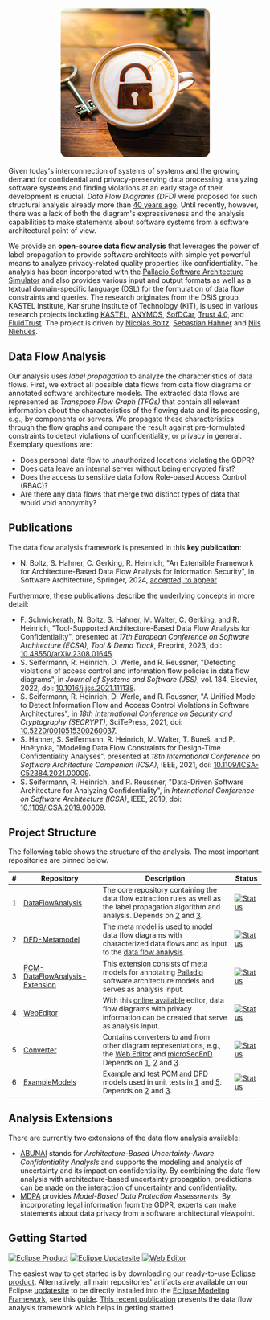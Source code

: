 <p align="center"> 
	<a href="#getting-started"><img alt="Data Flow Analysis" src="coffeeflowanalysis.png"></a>
</p>

Given today's interconnection of systems of systems and the growing demand for confidential and privacy-preserving data processing, analyzing software systems and finding violations at an early stage of their development is crucial. *Data Flow Diagrams (DFD)* were proposed for such structural analysis already more than [40 years ago](https://en.wikipedia.org/wiki/Structured_analysis). Until recently, however, there was a lack of both the diagram's expressiveness and the analysis capabilities to make statements about software systems from a software architectural point of view.

We provide an **open-source data flow analysis** that leverages the power of label propagation to provide software architects with simple yet powerful means to analyze privacy-related quality properties like confidentiality. The analysis has been incorporated with the [Palladio Software Architecture Simulator](https://www.palladio-simulator.com/) and also provides various input and output formats as well as a textual domain-specific language (DSL) for the formulation of data flow constraints and queries. The research originates from the DSiS group, KASTEL Institute, Karlsruhe Institute of Technology (KIT), is used in various research projects including [KASTEL](https://www.kastel.kit.edu/), [ANYMOS](https://www.anymos.de/), [SofDCar](https://sofdcar.de/), [Trust 4.0](https://github.com/Trust40-Project), and [FluidTrust](https://github.com/FluidTrust).
The project is driven by [Nicolas Boltz](https://dsis.kastel.kit.edu/staff_nicolas_boltz.php), [Sebastian Hahner](https://dsis.kastel.kit.edu/staff_sebastian_hahner.php) and [Nils Niehues](https://dsis.kastel.kit.edu/staff_nils_niehues.php).

## Data Flow Analysis

Our analysis uses *label propagation* to analyze the characteristics of data flows. First, we extract all possible data flows from data flow diagrams or annotated software architecture models. The extracted data flows are represented as *Transpose Flow Graph (TFGs)* that contain all relevant information about the characteristics of the flowing data and its processing, e.g., by components or servers. We propagate these characteristics through the flow graphs and compare the result against pre-formulated constraints to detect violations of confidentiality, or privacy in general. Exemplary questions are:

* Does personal data flow to unauthorized locations violating the GDPR?
* Does data leave an internal server without being encrypted first?
* Does the access to sensitive data follow Role-based Access Control (RBAC)?
* Are there any data flows that merge two distinct types of data that would void anonymity?

## Publications

The data flow analysis framework is presented in this **key publication**: 
* N. Boltz, S. Hahner, C. Gerking, R. Heinrich, "An Extensible Framework for Architecture-Based Data Flow Analysis for Information Security", in Software Architecture, Springer, 2024, [accepted, to appear](https://sebastianhahner.de/publications/2024/BoltzHahner2024_AnExtensibleFrameworkForArchitectureBasedDataFlowAnalysisForInformationSecurity.pdf)

Furthermore, these publications describe the underlying concepts in more detail:

* F. Schwickerath, N. Boltz, S. Hahner, M. Walter, C. Gerking, and R. Heinrich, "Tool-Supported Architecture-Based Data Flow Analysis for Confidentiality", presented at *17th European Conference on Software Architecture (ECSA), Tool & Demo Track*, Preprint, 2023, doi: [10.48550/arXiv.2308.01645](https://doi.org/10.48550/arXiv.2308.01645).
* S. Seifermann, R. Heinrich, D. Werle, and R. Reussner, "Detecting violations of access control and information flow policies in data flow diagrams", in *Journal of Systems and Software (JSS)*, vol. 184, Elsevier, 2022, doi: [10.1016/j.jss.2021.111138](https://doi.org/10.1016/j.jss.2021.111138).
* S. Seifermann, R. Heinrich, D. Werle, and R. Reussner, "A Unified Model to Detect Information Flow and Access Control Violations in Software Architectures", in *18th International Conference on Security and Cryptography (SECRYPT)*, SciTePress, 2021, doi: [10.5220/0010515300260037](https://doi.org/10.5220/0010515300260037).
* S. Hahner, S. Seifermann, R. Heinrich, M. Walter, T. Bureš, and P. Hnětynka, "Modeling Data Flow Constraints for Design-Time Confidentiality Analyses", presented at *18th International Conference on Software Architecture Companion (ICSA)*, IEEE, 2021, doi: [10.1109/ICSA-C52384.2021.00009](https://doi.org/10.1109/ICSA-C52384.2021.00009).
* S. Seifermann, R. Heinrich, and R. Reussner, "Data-Driven Software Architecture for Analyzing Confidentiality", in *International Conference on Software Architecture (ICSA)*, IEEE, 2019, doi: [10.1109/ICSA.2019.00009](https://doi.org/10.1109/ICSA.2019.00009).

## Project Structure

The following table shows the structure of the analysis. The most important repositories are pinned below.

| # | Repository | Description | Status |
| - | ---------- | ----------- | ------ |
| 1 | [DataFlowAnalysis](https://github.com/DataFlowAnalysis/DataFlowAnalysis) | The core repository containing the data flow extraction rules as well as the label propagation algorithm and analysis. Depends on [2](https://github.com/DataFlowAnalysis/DFD-Metamodel) and [3](https://github.com/DataFlowAnalysis/PCM-DataFlowAnalysis-Extension). | [![Status](https://img.shields.io/github/actions/workflow/status/DataFlowAnalysis/DataFlowAnalysis/main.yml?label=&logo=github&style=flat-square)](https://github.com/DataFlowAnalysis/DataFlowAnalysis/actions) |
| 2 | [DFD-Metamodel](https://github.com/DataFlowAnalysis/DFD-Metamodel) | The meta model is used to model data flow diagrams with characterized data flows and as input to the [data flow analysis](https://github.com/DataFlowAnalysis/DataFlowAnalysis). | [![Status](https://img.shields.io/github/actions/workflow/status/DataFlowAnalysis/DFD-Metamodel/updatesite.yml?label=&logo=github&style=flat-square)](https://github.com/DataFlowAnalysis/DFD-Metamodel/actions) |
| 3 | [PCM-DataFlowAnalysis-Extension](https://github.com/DataFlowAnalysis/PCM-DataFlowAnalysis-Extension) | This extension consists of meta models for annotating [Palladio](https://www.palladio-simulator.com/) software architecture models and serves as analysis input. | [![Status](https://img.shields.io/github/actions/workflow/status/DataFlowAnalysis/PCM-DataFlowAnalysis-Extension/main.yml?label=&logo=github&style=flat-square)](https://github.com/DataFlowAnalysis/PCM-DataFlowAnalysis-Extension/actions) |
| 4 | [WebEditor](https://github.com/DataFlowAnalysis/WebEditor) | With this [online available](https://dataflowanalysis.github.io/WebEditor/) editor, data flow diagrams with privacy information can be created that serve as analysis input. | [![Status](https://img.shields.io/github/actions/workflow/status/DataFlowAnalysis/WebEditor/pages.yaml?label=&logo=github&style=flat-square)](https://github.com/DataFlowAnalysis/WebEditor/actions) |
| 5 | [Converter](https://github.com/DataFlowAnalysis/Converter) | Contains converters to and from other diagram representations, e.g., the [Web Editor](https://dataflowanalysis.github.io/WebEditor/) and [microSecEnD](https://github.com/tuhh-softsec/microSecEnD). Depends on [1](https://github.com/DataFlowAnalysis/DataFlowAnalysis), [2](https://github.com/DataFlowAnalysis/DFD-Metamodel) and [3](https://github.com/DataFlowAnalysis/PCM-DataFlowAnalysis-Extension). | [![Status](https://img.shields.io/github/actions/workflow/status/DataFlowAnalysis/Converter/main.yml?label=&logo=github&style=flat-square)](https://github.com/DataFlowAnalysis/Converter/actions) |
| 6 | [ExampleModels](https://github.com/DataFlowAnalysis/ExampleModels) | Example and test PCM and DFD models used in unit tests in [1](https://github.com/DataFlowAnalysis/DataFlowAnalysis) and [5](https://github.com/DataFlowAnalysis/Converter). Depends on [2](https://github.com/DataFlowAnalysis/DFD-Metamodel) and [3](https://github.com/DataFlowAnalysis/PCM-DataFlowAnalysis-Extension). | [![Status](https://img.shields.io/github/actions/workflow/status/DataFlowAnalysis/ExampleModels/main.yml?label=&logo=github&style=flat-square)](https://github.com/DataFlowAnalysis/ExampleModels/actions) |



## Analysis Extensions

There are currently two extensions of the data flow analysis available:

* [ABUNAI](https://github.com/abunai-dev) stands for *Architecture-Based Uncertainty-Aware Confidentiality AnalysIs* and supports the modeling and analysis of uncertainty and its impact on confidentiality. By combining the data flow analysis with architecture-based uncertainty propagation, predictions can be made on the interaction of uncertainty and confidentiality.
* [MDPA](https://github.com/Model-Based-Data-Protection-Assessments) provides *Model-Based Data Protection Assessments*. By incorporating legal information from the GDPR, experts can make statements about data privacy from a software architectural viewpoint.

## Getting Started

[![Eclipse Product](https://img.shields.io/github/actions/workflow/status/DataFlowAnalysis/product/build.yml?label=Product&logo=eclipseide&style=flat-square)](https://updatesite.palladio-simulator.com/DataFlowAnalysis/product/releases/)
[![Eclipse Updatesite](https://img.shields.io/github/actions/workflow/status/DataFlowAnalysis/DataFlowAnalysis/main.yml?label=Updatesite&logo=eclipseide&style=flat-square)](https://dataflowanalysis.github.io/updatesite/)
[![Web Editor](https://img.shields.io/badge/Web%20Editor-Online-blue?style=flat-square&logo=github)](https://dataflowanalysis.github.io/WebEditor/)

The easiest way to get started is by downloading our ready-to-use [Eclipse product](https://updatesite.palladio-simulator.com/DataFlowAnalysis/product/releases/).
Alternatively, all main repositories' artifacts are available on our Eclipse [updatesite](https://dataflowanalysis.github.io/updatesite/) to be directly installed into the [Eclipse Modeling Framework](https://eclipse.dev/modeling/emf/), see this [guide](https://github.com/DataFlowAnalysis/DataFlowAnalysis#installation).
[This recent publication](https://sebastianhahner.de/publications/2024/BoltzHahner2024_AnExtensibleFrameworkForArchitectureBasedDataFlowAnalysisForInformationSecurity.pdf) presents the data flow analysis framework which helps in getting started.
